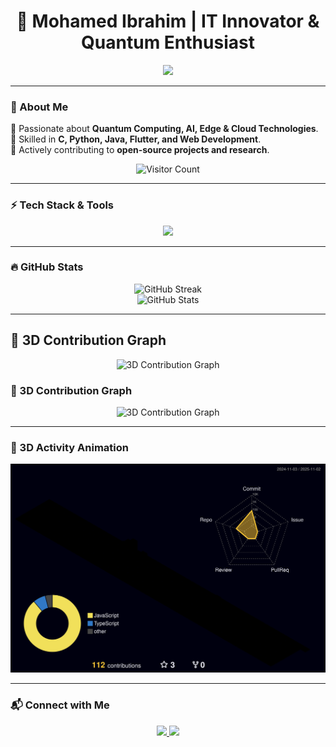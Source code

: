 
<h1 align="center">🚀 Mohamed Ibrahim | IT Innovator & Quantum Enthusiast</h1>

<p align="center">
  <img src="https://readme-typing-svg.herokuapp.com?font=Orbitron&size=28&color=37BCF7&center=true&vCenter=true&width=600&height=50&lines=Quantum+Computing+Explorer;AI+%7C+Cloud+%7C+Edge+Tech+Enthusiast;Innovating+IT+for+the+Future!;Open-Source+Contributor" />
</p>

---

### **💎 About Me**
🔹 Passionate about **Quantum Computing, AI, Edge & Cloud Technologies**.  
🔹 Skilled in **C, Python, Java, Flutter, and Web Development**.  
🔹 Actively contributing to **open-source projects and research**.  

<p align="center">
  <img src="https://komarev.com/ghpvc/?username=MdIbuA&color=blue&style=plastic&label=Profile+Visitors" alt="Visitor Count" />
</p>

---

### **⚡ Tech Stack & Tools**
<p align="center">
  <img src="https://skillicons.dev/icons?i=python,java,flutter,html,css,git,github,vscode,docker,linux,cloud" />
</p>

---

### **🔥 GitHub Stats**
<p align="center">
  <img src="https://github-readme-streak-stats.herokuapp.com/?user=MdIbuA&theme=radical&hide_border=true" alt="GitHub Streak" />
  <br />
  <img src="https://github-readme-stats.vercel.app/api?username=MdIbuA&show_icons=true&theme=radical&hide_border=true" alt="GitHub Stats" />
</p>

---


## 🌌 3D Contribution Graph
<p align="center">
  <img src="https://raw.githubusercontent.com/MdIbuA/MdIbuA/output/github-contribution-grid-snake.svg" alt="3D Contribution Graph" />
</p>

### **🌌 3D Contribution Graph**
<p align="center">
  <img src="https://raw.githubusercontent.com/MdIbuA/MdIbuA/output/github-contribution-grid-snake.svg" alt="3D Contribution Graph" />
</p>

---

### **🚀 3D Activity Animation**
<p align="center">
  <img src="https://github.com/MdIbuA/MdIbuA/blob/main/profile-3d-contrib/profile-night-rainbow.svg" alt="3D Activity Graph" />
</p>

---

### **📬 Connect with Me**
<p align="center">
  <a href="https://www.linkedin.com/in/mohamed-ibrahim-al-abdullah-748791262">
    <img src="https://img.shields.io/badge/LinkedIn-Connect-blue?style=for-the-badge&logo=linkedin" />
  </a>
  <a href="mailto:2005mohamedibrahim@gmail.com">
    <img src="https://img.shields.io/badge/Email-2005mohamedibrahim@gmail.com-red?style=for-the-badge&logo=gmail" />
  </a>
</p>
